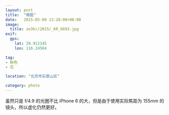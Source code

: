 ```yaml
---
layout: post
title:  "微距"
date:   2015-05-09 13:28:00+08:00
image:
  title: ze3kr/2015/_KR_6693.jpg
exif:
  gps:
    lat: 39.912145
    lon: 116.24504

tag:
- 粉色
- 花

location: "北京市石景山区"

category: photo
---
```


虽然只是 f/4.9 的光圈不比 iPhone 6 的大，但是由于使用实际焦距为 155mm 的镜头，所以虚化仍然更好。
